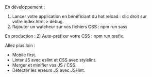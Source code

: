 En développement :
1) Lancer votre application en bénéficiant du hot reload : clic droit sur votre index.html > debug.
2) Rajouter un watcheur sur vos fichiers CSS : npm run sass

En production :
2)  Auto-préfixer votre CSS : npm run prefix.

Allez plus loin :
- Mobile first.
- Linter JS avec eslint et CSS avec stylelint.
- Merger et minifier vos JS / CSS.
- Détecter les erreurs JS avec JSHint.